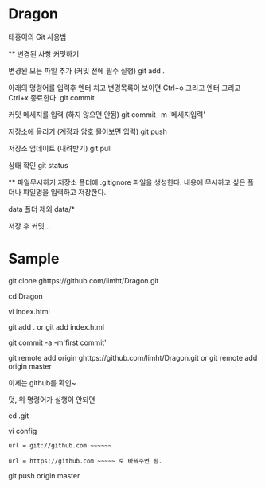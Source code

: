 # Dragon
태홍이의 Git 사용법


** 변경된 사항 커밋하기

변경된 모든 파일 추가 (커밋 전에 필수 실행)
git add . 

아래의 명령어를 입력후 엔터 치고 변경목록이 보이면 Ctrl+o 그리고 엔터 그리고 Ctrl+x 종료한다.
git commit

커밋 메세지를 입력 (하지 않으면 안됨)
git commit -m '메세지입력'

저장소에 올리기 (계정과 암호 물어보면 입력)
git push


저장소 업데이트 (내려받기)
git pull

상태 확인
git status


** 파일무시하기
저장소 폴더에 .gitignore 파일을 생성한다.
내용에 무시하고 싶은 폴더나 파일명을 입력하고 저장한다.

data 폴더 제외
data/*

저장 후 커밋...



# Sample
git clone ghttps://github.com/limht/Dragon.git

cd Dragon

vi index.html

git add . or git add index.html

git commit -a -m'first commit'

git remote add origin ghttps://github.com/limht/Dragon.git or git remote add origin master

이제는 github를 확인~


덧, 위 명령어가 실행이 안되면

cd .git

vi config

	url = git://github.com ~~~~~~

	url = https://github.com ~~~~~ 로 바꿔주면 됨.

git push origin master

